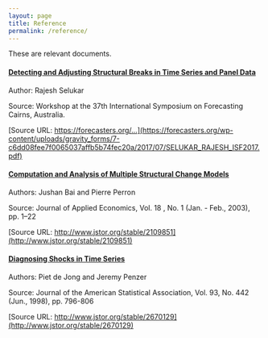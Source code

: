 ```yaml
---
layout: page
title: Reference
permalink: /reference/
---
```


These are relevant documents.

#### [Detecting and Adjusting Structural Breaks in Time Series and Panel Data]({{site.url}}/assets/workshop_isf17.pdf)

Author: Rajesh Selukar

Source: Workshop at  the 37th International Symposium on Forecasting Cairns, Australia.

[Source URL: https://forecasters.org/...](https://forecasters.org/wp-content/uploads/gravity_forms/7-c6dd08fee7f0065037affb5b74fec20a/2017/07/SELUKAR_RAJESH_ISF2017.pdf)

#### [Computation and Analysis of Multiple Structural Change Models]({{site.url}}/assets/Bai_et_al-2003-Journal_of_Applied_Econometrics.pdf)

Authors: Jushan Bai and Pierre Perron

Source: Journal of Applied Economics, Vol. 18 , No. 1 (Jan. - Feb., 2003), pp. 1–22

[Source URL: http://www.jstor.org/stable/2109851](http://www.jstor.org/stable/2109851)

#### [Diagnosing Shocks in Time Series]({{site.url}}/assets/2670129.pdf)


Authors: Piet de Jong and Jeremy Penzer

Source: Journal of the American Statistical Association, Vol. 93, No. 442 (Jun., 1998), pp. 796-806

[Source URL: http://www.jstor.org/stable/2670129](http://www.jstor.org/stable/2670129)
